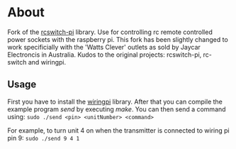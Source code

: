 # About

Fork of the [rcswitch-pi](https://github.com/r10r/rcswitch-pi) library. Use for controlling rc remote controlled power sockets with the raspberry pi. This fork has been slightly changed to work specificially with the 'Watts Clever' outlets as sold by Jaycar Electroncis in Australia. Kudos to the original projects: rcswitch-pi, rc-switch and wiringpi.


## Usage

First you have to install the [wiringpi](https://projects.drogon.net/raspberry-pi/wiringpi/download-and-install/) library.
After that you can compile the example program *send* by executing *make*. 
You can then send a command using:
`sudo ./send <pin> <unitNumber> <command>`

For example, to turn unit 4 on when the transmitter is connected to wiring pi pin 9:
`sudo ./send 9 4 1`
